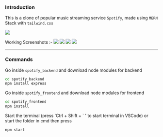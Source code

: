 ### Introduction 
This is a clone of popular music streaming service `Spotify`, made using `MERN` Stack with `tailwind.css`

<!-- ![](https://i.ibb.co/VjTXw59/image.png) -->
![](https://i.ibb.co/s1g0Jwp/imaginarry.png)

Working Screenshots :- 
![](https://i.ibb.co/Ny9FrHV/222.png)
![](https://i.ibb.co/M106g9b/333.png)
![](https://i.ibb.co/3f0Zs4D/666.png)
![](https://i.ibb.co/m0Drzrx/777.png)

<!-- 
### Reference 
[Entry Elevate Youtube Plalist](https://www.youtube.com/watch?v=2L1JGIX5UyQ&list=PLY7exrvAQSeuh1_V-b4Sj-4Fhe03noob1&index=51) -->

--------
### Commands

Go inside `spotify_backend` and download node modules for backend
```bash
cd spotify_backend
npm install express
```


Go inside `spotify_frontend` and download node modules for frontend
```bash
cd spotify_frontend
npm install
```

Start the terminal (press 'Ctrl + Shift + ` ' to start terminal in VSCode) or start the folder in cmd then press 
```bash
npm start
```

